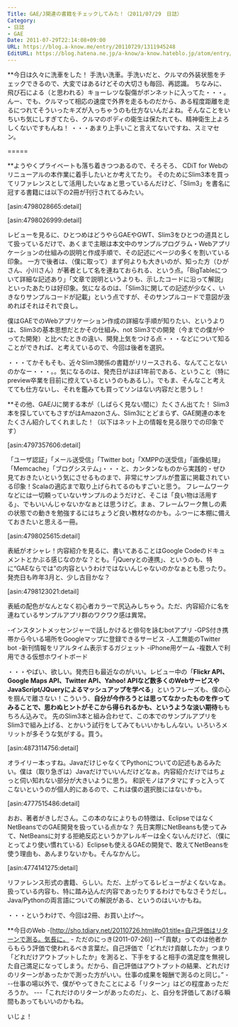 ```yaml
---
Title: GAE/J関連の書籍をチェックしてみた！（2011/07/29　日誌）
Category:
- 日誌
- GAE
Date: 2011-07-29T22:14:08+09:00
URL: https://blog.a-know.me/entry/20110729/1311945248
EditURL: https://blog.hatena.ne.jp/a-know/a-know.hateblo.jp/atom/entry/12921228815727979527
---
```


**今日は久々に洗車をした！
手洗い洗車。手洗いだと、クルマの外装状態をチェックできるので、大変ではあるけどその大切さも毎回、再認識。
ちなみに、飛び石による（と思われる）キョーレツな裂傷がボンネットに入ってた・・・。んー、でも、クルマって相応の速度で外界を走るものだから、ある程度距離を走るにつれてそういったキズが入っちゃうのも仕方ないんだよね。そんなことをいちいち気にしすぎてたら、クルマのボディの衛生は保たれても、精神衛生上よろしくないですもんね！
・・・あまり上手いこと言えてないですね、スミマセン。


=====

**ようやくプライベートも落ち着きつつあるので、そろそろ、
CDiT for Webのリニューアルの本作業に着手したいとか考えてたり。
そのためにSlim3本を買ってリファレンスとして活用したいなぁと思っているんだけど、「Slim3」を書名に冠する書籍には以下の2冊が刊行されてるみたい。


[asin:4798028665:detail]

[asin:4798026999:detail]


レビューを見るに、ひとつめはどうやらGAEやGWT、Slim3をひとつの道具として扱っているだけで、あくまで主眼は本文中のサンプルプログラム・Webアプリケーションの仕組みの説明と作成手順で、その記述にページの多くを割いている印象。
一方で後者は、（僕に取って）まず何よりも大きいのが、知った方（ひがさん、小川さん）が著者として名を連ねておられる、という点。「BigTableについて詳細な記述あり」「文章で説明というよりも、示したコードに沿って解説」といったあたりは好印象。気になるのは、「Slim3に関しての記述が少なく、いきなりサンプルコードが記載」という点ですが、そのサンプルコードで意図が汲めればそれはそれで良し。

僕はGAEでのWebアプリケーション作成の詳細な手順が知りたい、というよりは、Slim3の基本思想だとかその仕組み、not Slim3での開発（今までの僕がやってた開発）と比べたときの違い、開発上気をつける点・・・などについて知ることができれば、と考えているので、今回は後者を選択。

・・・てかそもそも、近々Slim3関係の書籍がリリースされる、なんてことないのかなー・・・。。気になるのは、発売日がほぼ1年前である、ということ（特にpreview卒業を目前に控えているというのもあるし）。でもま、そんなこと考えてても仕方ないし、それを鑑みても買ってソンはない内容だと思うし！



**その他、GAE/Jに関する本が（しばらく見ない間に）たくさん出てた！
Slim3本を探していてもさすがはAmazonさん、Slim3にとどまらず、GAE関連の本をたくさん紹介してくれました！（以下はネット上の情報を見る限りでの印象です）



[asin:4797357606:detail]

「ユーザ認証」「メール送受信」「Twitter bot」「XMPPの送受信」「画像処理」「Memcache」「ブログシステム」・・・と、カンタンなものから実践的・ぜひ見ておきたいという気にさせるものまで、非常にサンプルが豊富に掲載されている印象！Scalaの適応まで取り上げられてるのもすごいと思う。
フレームワークなどには一切頼っていないサンプルのようだけど、そこは「良い物は活用する」、でもいいんじゃないかなぁとは思うけど。まぁ、フレームワーク無しの素の状態での動きを勉強するにはちょうど良い教材なのかも。ふつーに本棚に備えておきたいと思える一冊。



[asin:4798025615:detail]

表紙がオシャレ！内容紹介を見るに、書いてあることはGoogle Codeのドキュメントとかぶる感じなのかな？とも。「jQueryとの連携」、というのも、特に“GAEならでは”の内容というわけではないんじゃないのかなぁとも思ったり。発売日も昨年3月と、少し古目かな？



[asin:4798123021:detail]

表紙の配色がなんとなく初心者カラーで尻込みしちゃう。ただ、内容紹介に名を連ねているサンプルアプリ群のワクワク感は異常。

-インスタントメッセンジャーで話しかけると俳句を詠むbotアプリ
-GPS付き携帯から今いる場所をGoogleマップに登録できるサービス
-人工無能のTwitter bot
-新刊情報をリアルタイム表示するガジェット
-iPhone用ゲーム
-複数人で利用できる仮想ホワイトボード

・・・やばい、欲しい。発売日も最近なのがいい。レビュー中の「<span class="deco" style="font-weight:bold;">Flickr API、Google Maps API、Twitter API、Yahoo! APIなど数多くのWebサービスやJavaScript/JQueryによるマッシュアップを学べる</span>」というフレーズも、僕の心を掴んで離さない！こういう、<span class="deco" style="font-weight:bold;">自分が今作ろうとは思ってなかったものを作ってみることで、思わぬヒントがそこから得られるかも、というような淡い期待</span>ももちろん込みで。
先のSlim3本と組み合わせて、この本でのサンプルアプリをSlim3で組み上げる、とかいう試行をしてみてもいいかもしんない。いろいろメリットが多そうな気がする。買う。



[asin:4873114756:detail]

オライリー本っすね。JavaだけじゃなくてPythonについての記述もあるみたい。僕は（取り急ぎは）Javaだけでいいんだけどなぁ。内容紹介だけではちょっと伺い知れない部分が大きいように思う。
和訳モノはアタマにすっと入ってこないというのが個人的にあるので、これは僕の選択肢にはないかも。



[asin:4777515486:detail]

おお、著者がきしださん。この本のなによりもの特徴は、EclipseではなくNetBeansでのGAE開発を扱っている点かな？
先日実際にNetBeansも使ってみて、NetBeansに対する拒絶反応というかアレルギーは全くないんだけど、（僕にとってより使い慣れている）Eclipseも使えるGAEの開発で、敢えてNetBeansを使う理由も、あんまりないかも。そんなかんじ。



[asin:4774141275:detail]

リファレンス形式の書籍、らしい。ただ、上がってるレビューがよくないなぁ。扱っている内容も、特に踏み込んだ内容であったりするわけでもなさそうだし。Java/Pythonの両言語についての解説がある、というのはいいかもね。




・・・というわけで、今回は2冊、お買い上げ〜。



**今日のWeb
-[http://sho.tdiary.net/20110726.html#p01:title=自己評価はリターンで測る。気長に。 - ただのにっき(2011-07-26)]
--“「貢献」ってのは他者からもらう評価で使われるべき言葉だ。自己評価で「どれだけ貢献したか」つまり「どれだけアウトプットしたか」を測ると、下手をすると相手の満足度を無視した自己満足になってしまう。だから、自己評価はアウトプットの結果、どれだけのリターンがあったかで測った方がいい。仕事の成果を報酬で測るのと同じ。”
---仕事の場以外で、僕がやってきたことによる「リターン」はどの程度あっただろうか。
---「これだけのリターンがあったのだ」、と、自分を評価してあげる瞬間もあってもいいのかもね。



いじょ！


<script src="https://moshi-moshi.moshimo.works/moshimoshi/a_know_blog/20110729-1311945248?title=GAE/J%E9%96%A2%E9%80%A3%E3%81%AE%E6%9B%B8%E7%B1%8D%E3%82%92%E3%83%81%E3%82%A7%E3%83%83%E3%82%AF%E3%81%97%E3%81%A6%E3%81%BF%E3%81%9F%EF%BC%81%EF%BC%882011/07/29%E3%80%80%E6%97%A5%E8%AA%8C%EF%BC%89"></script>
